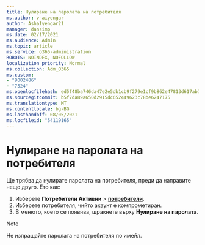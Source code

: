 ```yaml
---
title: Нулиране на паролата на потребителя
ms.author: v-aiyengar
author: AshaIyengar21
manager: dansimp
ms.date: 02/17/2021
ms.audience: Admin
ms.topic: article
ms.service: o365-administration
ROBOTS: NOINDEX, NOFOLLOW
localization_priority: Normal
ms.collection: Adm_O365
ms.custom:
- "9002486"
- "7524"
ms.openlocfilehash: ed5f48ba746da47e2e5db1cb9f279e1cf9b862e47813d617ab7df18ed64725ed
ms.sourcegitcommit: b5f7da89a650d2915dc652449623c78be6247175
ms.translationtype: MT
ms.contentlocale: bg-BG
ms.lasthandoff: 08/05/2021
ms.locfileid: "54119165"
---
```

# <a name="reset-the-users-password"></a>Нулиране на паролата на потребителя

Ще трябва да нулирате паролата на потребителя, преди да направите нещо друго. Ето как:

1. Изберете **Потребители Активни**  >  **[потребители](https://go.microsoft.com/fwlink/p/?linkid=834822)**.
1. Изберете потребителя, чийто акаунт е компрометиран.
1. В менюто, което се появява, щракнете върху **Нулиране на паролата**.

> [!NOTE]
> Не изпращайте паролата на потребителя по имейл.
